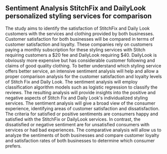 ## **Sentiment Analysis StitchFix and DailyLook personalized styling services for comparison**

The study aims to identify the satisfaction of StitchFix and Daily Look customers with the services and clothing provided by both businesses. Customer satisfaction for both businesses will be compared in terms of customer satisfaction and loyalty. These companies rely on customers paying a monthly subscription for these styling services with Stitch requiring customers a $20 fee and DailyLook requiring $40. DailyLook is obviously more expensive but has considerable customer following and claims of good quality clothing. To better understand which styling service offers better service, an intensive sentiment analysis will help and allow a proper comparison analysis for the customer satisfaction and loyalty levels of Stitch Fix and Daily Look.
The sentiment analysis will employ classification algorithm models such as logistic regression to classify the reviews. The resulting analysis will provide insights into the positive and negative aspects of Stitch Fix and Daily Look's individualized styling services. The sentiment analysis will give a broad view of the consumer experience, identifying areas of customer satisfaction and dissatisfaction. The criteria for satisfied or positive sentiments are consumers happy and satisfied with the StitchFix or DailyLook services. In contrast, the dissatisfied or negative sentiment are for unsatisfied consumers with services or had bad experiences. The comparative analysis will allow us to analyze the sentiments of both businesses and compare customer loyalty and satisfaction rates of both businesses to determine which consumer prefers.
